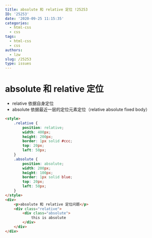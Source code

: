 ```yaml
---
title: absolute 和 relative 定位 !25253
ID: '25253'
date: '2020-09-25 11:15:35'
categories:
  - html-css
  - css
tags:
  - html-css
  - css
authors:
  - lzw
slug: /25253
type: issues
---
```


# absolute 和 relative 定位

- relative 依据自身定位
- absolute 依据最近一层的定位元素定位（relative absolute fixed body）




<HtmlDemo>


``` html
<style>
    .relative {
        position: relative;
        width: 400px;
        height: 200px;
        border: 1px solid #ccc;
        top: 20px;
        left: 50px;
    }
    .absolute {
        position: absolute;
        width: 200px;
        height: 100px;
        border: 1px solid blue;
        top: 20px;
        left: 50px;
    }
</style>
<div>
    <p>absolute 和 relative 定位问题</p>
    <div class="relative">
        <div class="absolute">
            this is absolute
        </div>
    </div>
</div>
```

</HtmlDemo>
 
 
 
 
 
 
 
 
 
 
 
 
 
 
 
 
 
 
 
 
 
 
 
 
 
